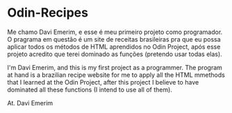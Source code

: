 # Odin-Recipes
Me chamo Davi Emerim, e esse é meu primeiro projeto como programador. O pragrama em questão é um site de receitas brasileiras pra que eu possa aplicar todos os métodos de HTML aprendidos no Odin Project, após esse projeto acredito que terei dominado as funções (pretendo usar todas elas).

I'm Davi Emerim, and this is my first project as a programmer. The program at hand is a brazilian recipe website for me to apply all the HTML mmethods that I learned at the Odin Project, after this project I believe to have dominated all these functions (I intend to use all of them).

At.
Davi Emerim